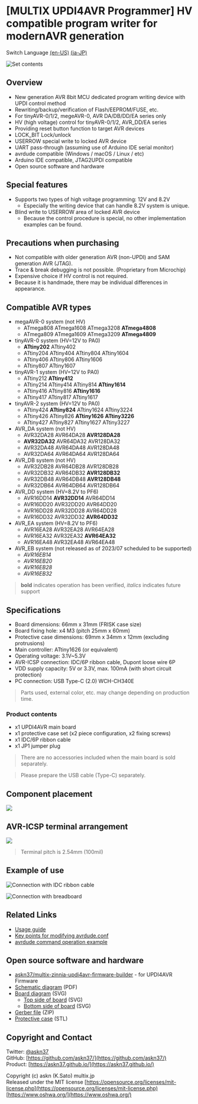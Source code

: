 # [MULTIX UPDI4AVR Programmer] HV compatible program writer for modernAVR generation

Switch Language [(en-US)](https://askn37.github.io/product/UPDI4AVR/README_en.html) [(ja-JP)](https://askn37.github.io/product/UPDI4AVR/)

![Set contents](https://askn37.github.io/product/UPDI4AVR/images/IMG_3530.png)

## Overview

- New generation AVR 8bit MCU dedicated program writing device with UPDI control method
- Rewriting/backup/verification of Flash/EEPROM/FUSE, etc.
- For tinyAVR-0/1/2, megeAVR-0, AVR DA/DB/DD/EA series only
- HV (high voltage) control for tinyAVR-0/1/2, AVR_DD/EA series
- Providing reset button function to target AVR devices
- LOCK_BIT Lock/unlock
- USERROW special write to locked AVR device
- UART pass-through (assuming use of Arduino IDE serial monitor)
- avrdude compatible (Windows / macOS / Linux / etc)
- Arduino IDE compatible, JTAG2UPDI compatible
- Open source software and hardware

## Special features

- Supports two types of high voltage programming: 12V and 8.2V
   - Especially the writing device that can handle 8.2V system is unique.
- Blind write to USERROW area of locked AVR device
   - Because the control procedure is special, no other implementation examples can be found.

## Precautions when purchasing

- Not compatible with older generation AVR (non-UPDI) and SAM generation AVR (JTAG).
- Trace & break debugging is not possible. (Proprietary from Microchip)
- Expensive choice if HV control is not required.
- Because it is handmade, there may be individual differences in appearance.

## Compatible AVR types

- megaAVR-0 system (not HV)
   - ATmega808 ATmega1608 ATmega3208 __ATmega4808__
   - ATmega809 ATmega1609 ATmega3209 __ATmega4809__
- tinyAVR-0 system (HV=12V to PA0)
   - __ATtiny202__ ATtiny402
   - ATtiny204 ATtiny404 ATtiny804 ATtiny1604
   - ATtiny406 ATtiny806 ATtiny1606
   - ATtiny807 ATtiny1607
- tinyAVR-1 system (HV=12V to PA0)
   - ATtiny212 __ATtiny412__
   - ATtiny214 ATtiny414 ATtiny814 __ATtiny1614__
   - ATtiny416 ATtiny816 __ATtiny1616__
   - ATtiny417 ATtiny817 ATtiny1617
- tinyAVR-2 system (HV=12V to PA0)
   - ATtiny424 __ATtiny824__ ATtiny1624 ATtiny3224
   - ATtiny426 ATtiny826 __ATtiny1626__ __ATtiny3226__
   - ATtiny427 ATtiny827 ATtiny1627 ATtiny3227
- AVR_DA system (not HV)
   - AVR32DA28 AVR64DA28 __AVR128DA28__
   - __AVR32DA32__ AVR64DA32 AVR128DA32
   - AVR32DA48 AVR64DA48 AVR128DA48
   - AVR32DA64 AVR64DA64 AVR128DA64
- AVR_DB system (not HV)
   - AVR32DB28 AVR64DB28 AVR128DB28
   - AVR32DB32 AVR64DB32 __AVR128DB32__
   - AVR32DB48 AVR64DB48 __AVR128DB48__
   - AVR32DB64 AVR64DB64 AVR128DB64
- AVR_DD system (HV=8.2V to PF6)
   - AVR16DD14 __AVR32DD14__ AVR64DD14
   - AVR16DD20 AVR32DD20 AVR64DD20
   - AVR16DD28 AVR32DD28 AVR64DD28
   - AVR16DD32 AVR32DD32 __AVR64DD32__
- AVR_EA system (HV=8.2V to PF6)
   - AVR16EA28 AVR32EA28 AVR64EA28
   - AVR16EA32 AVR32EA32 __AVR64EA32__
   - AVR16EA48 AVR32EA48 AVR64EA48
- AVR_EB system (not released as of 2023/07 scheduled to be supported)
   - *AVR16EB14*
   - *AVR16EB20*
   - *AVR16EB28*
   - *AVR16EB32*

> __bold__ indicates operation has been verified, *italics* indicates future support

## Specifications

- Board dimensions: 66mm x 31mm (FRISK case size)
- Board fixing hole: x4 M3 (pitch 25mm x 60mm)
- Protective case dimensions: 69mm x 34mm x 12mm (excluding protrusions)
- Main controller: ATtiny1626 (or equivalent)
- Operating voltage: 3.1V~5.3V
- AVR-ICSP connection: IDC/6P ribbon cable, Dupont loose wire 6P
- VDD supply capacity: 5V or 3.3V, max. 100mA (with short circuit protection)
- PC connection: USB Type-C (2.0) WCH-CH340E

> Parts used, external color, etc. may change depending on production time.

### Product contents

- x1 UPDI4AVR main board
- x1 protective case set (x2 piece configuration, x2 fixing screws)
- x1 IDC/6P ribbon cable
- x1 JP1 jumper plug

> There are no accessories included when the main board is sold separately.

> Please prepare the USB cable (Type-C) separately.

## Component placement

![](https://askn37.github.io/product/UPDI4AVR/images/Image-2.drawio.svg)

## AVR-ICSP terminal arrangement

![](https://askn37.github.io/product/UPDI4AVR/images/Image-1.drawio.svg)

> Terminal pitch is 2.54mm (100mil)

## Example of use

![Connection with IDC ribbon cable](https://askn37.github.io/product/UPDI4AVR/images/IMG_3529.png)

![Connection with breadboard](https://askn37.github.io/product/UPDI4AVR/images/IMG_3527.png)

## Related Links

- [Usage guide](https://askn37.github.io/product/UPDI4AVR/1_Usage_en.html)
- [Key points for modifying avrdude.conf](https://askn37.github.io/product/UPDI4AVR/2_Configuration_en.html)
- [avrdude command operation example](https://askn37.github.io/product/UPDI4AVR/3_Oparation_en.html)

## Open source software and hardware

- [askn37/multix-zinnia-updi4avr-firmware-builder](https://github.com/askn37/multix-zinnia-updi4avr-firmware-builder) - for UPDI4AVR Firmware
- [Schematic diagram](https://askn37.github.io/product/UPDI4AVR/2306_UPDI4AVR/2306_Zinnia-UPDI4AVR-MZU2406B2.pdf) (PDF)
- [Board diagram](https://askn37.github.io/product/UPDI4AVR/2306_UPDI4AVR/2306_Zinnia-UPDI4AVR-MZU2306B7_layers.svg) (SVG)
   - [Top side of board](https://askn37.github.io/product/UPDI4AVR/2306_UPDI4AVR/2306_Zinnia-UPDI4AVR-MZU2306B7_top.svg) (SVG)
   - [Bottom side of board](https://askn37.github.io/product/UPDI4AVR/2306_UPDI4AVR/2306_Zinnia-UPDI4AVR-MZU2306B7_bottom.svg) (SVG)
- [Gerber file](https://github.com/askn37/askn37.github.io/tree/main/product/UPDI4AVR/2306_UPDI4AVR/PCBA/) (ZIP)
- [Protective case](https://github.com/askn37/askn37.github.io/tree/main/product/UPDI4AVR/2306_UPDI4AVR/3DP/) (STL)

## Copyright and Contact

Twitter: [@askn37](https://twitter.com/askn37) \
GitHub: [https://github.com/askn37/](https://github.com/askn37/) \
Product: [https://askn37.github.io/](https://askn37.github.io/)

Copyright (c) askn (K.Sato) multix.jp \
Released under the MIT license
[https://opensource.org/licenses/mit-license.php](https://opensource.org/licenses/mit-license.php) \
[https://www.oshwa.org/](https://www.oshwa.org/)
